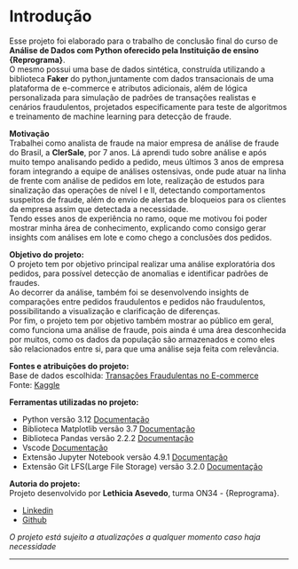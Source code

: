 # **Introdução**

Esse projeto foi elaborado para o trabalho de conclusão final do curso de **Análise de Dados com Python oferecido pela Instituição de ensino {Reprograma}**.  
O mesmo possui uma base de dados sintética, construída utilizando a biblioteca **Faker** do python,juntamente com dados transacionais de uma plataforma de e-commerce e atributos adicionais, além de lógica personalizada para simulação de padrões de transações realistas e cenários fraudulentos, projetados especificamente para teste de algoritmos e treinamento de machine learning para detecção de fraude. 

**Motivação**  
Trabalhei como analista de fraude na maior empresa de análise de fraude do Brasil, a **ClerSale**, por 7 anos. Lá aprendi tudo sobre análise e após muito tempo analisando pedido a pedido, meus últimos 3 anos de empresa foram integrando a equipe de análises ostensivas, onde pude atuar na linha de frente com análise de pedidos em lote, realização de estudos para sinalização das operações de nível I e II, detectando comportamentos suspeitos de fraude, além do envio de alertas de bloqueios para os clientes da empresa assim que detectada a necessidade.   
Tendo esses anos de experiência no ramo, oque me motivou foi poder mostrar minha área de conhecimento, explicando como consigo gerar insights com análises em lote e como chego a conclusões dos pedidos. 

**Objetivo do projeto:**  
O projeto tem por objetivo principal realizar uma análise exploratória dos pedidos, para possível detecção de anomalias e identificar padrões de fraudes.  
Ao decorrer da análise, também foi se desenvolvendo insights de comparações entre pedidos fraudulentos e pedidos não fraudulentos, possibilitando a visualização e clarificação de diferenças.  
Por fim, o projeto tem por objetivo também mostrar ao público em geral, como funciona uma análise de fraude, pois ainda é uma área desconhecida por muitos, como os dados da população são armazenados e como eles são relacionados entre si, para que uma análise seja feita com relevância. 

**Fontes e atribuições do projeto:**  
Base de dados escolhida: [Transações Fraudulentas no E-commerce](https://www.kaggle.com/datasets/shriyashjagtap/fraudulent-e-commerce-transactions)  
Fonte: [Kaggle](https://www.kaggle.com/)

**Ferramentas utilizadas no projeto:**  
- Python versão 3.12 [Documentação](https://devdocs.io/python~3.12/)
- Biblioteca Matplotlib versão 3.7 [Documentação](https://devdocs.io/matplotlib~3.7/)
- Biblioteca Pandas versão 2.2.2 [Documentação](https://devdocs.io/pandas~2/)
- Vscode [Documentação](https://code.visualstudio.com/docs)
- Extensão Jupyter Notebook versão 4.9.1 [Documentação](https://docs.jupyter.org/en/latest/)
- Extensão Git LFS(Large File Storage) versão 3.2.0 [Documentação](https://github.com/git-lfs/git-lfs/tree/main/docs?utm_source=gitlfs_site&utm_medium=docs_link&utm_campaign=gitlfs)  



**Autoria do projeto:**  
Projeto desenvolvido por **Lethicia Asevedo**, turma ON34 - {Reprograma}.    
- [Linkedin](https://www.linkedin.com/in/lethiciaasevedo/)  
- [Github](https://github.com/lethiciaasevedo1999)




*O projeto está sujeito a atualizações a qualquer momento caso haja necessidade*

________________________________________________________________________________________
